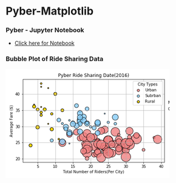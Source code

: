 # Pyber-Matplotlib
### Pyber - Jupyter Notebook
* [Click here for Notebook](/pyber_starter.ipynb)
### Bubble Plot of Ride Sharing Data
![Bubble Plot](/Pyber%20Ride%20sharing%20Bubble%20Plot.png)
